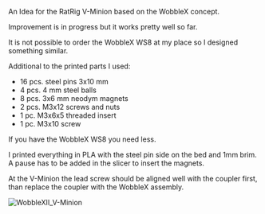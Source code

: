 An Idea for the RatRig V-Minion based on the WobbleX concept. 

Improvement is in progress but it works pretty well so far.

It is not possible to order the WobbleX WS8 at my place so I designed something similar.

Additional to the printed parts I used:
* 16 pcs. steel pins 3x10 mm
* 4 pcs. 4 mm steel balls
* 8 pcs. 3x6 mm neodym magnets
* 2 pcs. M3x12 screws and nuts
* 1 pc. M3x6x5 threaded insert
* 1 pc. M3x10 screw

If you have the WobbleX WS8 you need less.

I printed everything in PLA with the steel pin side on the bed and 1mm brim. A pause has to be added in the slicer to insert the magnets.

At the V-Minion the lead screw should be aligned well with the coupler first, than replace the coupler with the WobbleX assembly.

![WobbleXII_V-Minion](https://user-images.githubusercontent.com/43618305/230717486-76797d7d-2bbb-45c7-8c67-3f4bca2a98c2.png)

